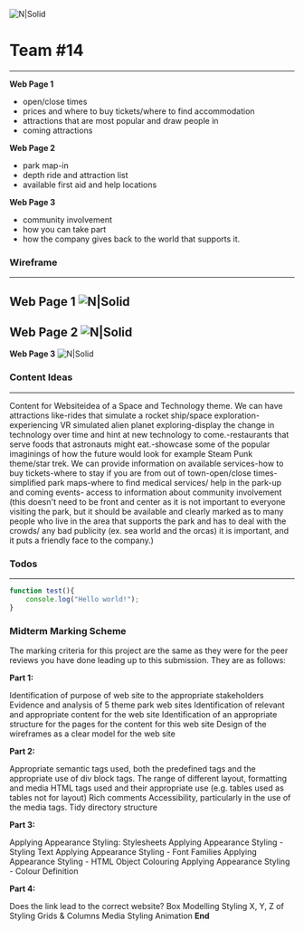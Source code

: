![N|Solid](https://london.ac.uk/sites/default/files/logo.png)
# Team #14
---
**Web Page 1**
- open/close times
- prices and where to buy tickets/where to find accommodation
- attractions that are most popular and draw people in
- coming attractions

**Web Page 2**
- park map-in
- depth ride and attraction list
- available first aid and help locations

**Web Page 3**
- community involvement
- how you can take part
- how the company gives back to the world that supports it.

### Wireframe
---
**Web Page 1**
![N|Solid](https://animaloutfit.com/wp-content/uploads/2019/12/3-page-wireframe-with-html-1-scaled.png)
---
**Web Page 2**
![N|Solid](https://animaloutfit.com/wp-content/uploads/2019/12/3-page-wireframe-with-html-2-scaled.png)
---
**Web Page 3**
![N|Solid](https://animaloutfit.com/wp-content/uploads/2019/12/3-page-wireframe-with-html-3-scaled.png)
### Content Ideas
---
Content for Websiteidea of a Space and Technology theme. We can have attractions like-rides that simulate a rocket ship/space exploration-experiencing VR simulated alien planet exploring-display the change in technology over time and hint at new technology to come.-restaurants that serve foods that astronauts might eat.-showcase some of the popular imaginings of how the future would look for example Steam Punk theme/star trek. We can provide information on available services-how to buy tickets-where to stay if you are from out of town-open/close times-simplified park maps-where to find medical services/ help in the park-up and coming events- access to information about community involvement (this doesn't need to be front and center as it is not important to everyone visiting the park, but it should be available and clearly marked as to many people who live in the area that supports the park and has to deal with the crowds/ any bad publicity (ex. sea world and the orcas) it is important, and it puts a friendly face to the company.)

### Todos
---
```javascript
function test(){
	console.log("Hello world!");
}
```
### Midterm Marking Scheme
The marking criteria for this project are the same as they were for the peer reviews you have done leading up to this submission. They are as follows:

**Part 1:**

Identification of purpose of web site to the appropriate stakeholders
Evidence and analysis of 5 theme park web sites
Identification of relevant and appropriate content for the web site
Identification of an appropriate structure for the pages for the content for this web site
Design of the wireframes as a clear model for the web site

**Part 2:**

Appropriate semantic tags used, both the predefined tags and the appropriate use of div block tags.
The range of different layout, formatting and media HTML tags used and their appropriate use (e.g. tables used as tables not for layout)
Rich comments
Accessibility, particularly in the use of the media tags. Tidy directory structure

**Part 3:**

Applying Appearance Styling: Stylesheets
Applying Appearance Styling - Styling Text
Applying Appearance Styling - Font Families
Applying Appearance Styling - HTML Object Colouring
Applying Appearance Styling - Colour Definition

**Part 4:**

Does the link lead to the correct website?
Box Modelling Styling
X, Y, Z of Styling
Grids & Columns
Media Styling
Animation
**End**
